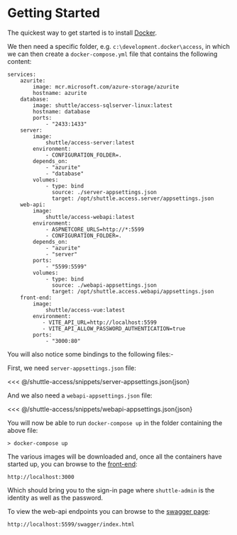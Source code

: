 # Getting Started

The quickest way to get started is to install [Docker](https://www.docker.com/get-started/).

We then need a specific folder, e.g. `c:\development.docker\access`, in which we can then create a `docker-compose.yml` file that contains the following content:

```
services:
    azurite:
        image: mcr.microsoft.com/azure-storage/azurite
        hostname: azurite
    database:
        image: shuttle/access-sqlserver-linux:latest
        hostname: database
        ports:
            - "2433:1433"
    server:
        image:
            shuttle/access-server:latest
        environment:
            - CONFIGURATION_FOLDER=.
        depends_on:
            - "azurite"
            - "database"
        volumes:
            - type: bind
              source: ./server-appsettings.json
              target: /opt/shuttle.access.server/appsettings.json
    web-api:
        image:
            shuttle/access-webapi:latest
        environment:
            - ASPNETCORE_URLS=http://*:5599
            - CONFIGURATION_FOLDER=.
        depends_on:
            - "azurite"
            - "server"
        ports:
            - "5599:5599"
        volumes:
            - type: bind
              source: ./webapi-appsettings.json
              target: /opt/shuttle.access.webapi/appsettings.json
    front-end:
        image:
            shuttle/access-vue:latest
        environment:
           - VITE_API_URL=http://localhost:5599
           - VITE_API_ALLOW_PASSWORD_AUTHENTICATION=true
        ports:
            - "3000:80"
```

You will also notice some bindings to the following files:-

First, we need `server-appsettings.json` file:

<<< @/shuttle-access/snippets/server-appsettings.json{json}

And we also need a `webapi-appsettings.json` file:

<<< @/shuttle-access/snippets/webapi-appsettings.json{json}

You will now be able to run `docker-compose up` in the folder containing the above file:

```
> docker-compose up
```

The various images will be downloaded and, once all the containers have started up, you can browse to the [front-end](http://localhost:3000):

```
http://localhost:3000
```

Which should bring you to the sign-in page where `shuttle-admin` is the identity as well as the password.

To view the web-api endpoints you can browse to the [swagger page](http://localhost:5599/swagger/index.html):

```
http://localhost:5599/swagger/index.html
```
